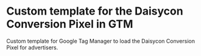 # Custom template for the Daisycon Conversion Pixel in GTM
Custom template for Google Tag Manager to load the Daisycon Conversion Pixel for advertisers.
